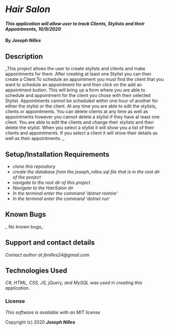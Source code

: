 # _Hair Salon_

#### _This application will allow user to track Clients, Stylists  and their Appointments, 10/9/2020_

#### By _**Joseph Nilles**_

## Description

_This project allows the user to create stylists and clients and make appointments for them. After creating at least one Stylist you can then create a Client.To schedule an appointment you must find the client that you want to schedule an appointment for and then click on the add an appointment button. This will bring up a form where you are able to schedule and appointment for the client you chose with their selected Stylist. Appointments cannot be scheduled within one hour of another for either the stylist or the client. At any time you are able to edit the stylists, clients or appointments. You can delete clients at any time as well as appointments however you cannot delete a stylist if they have at least one client. You are able to edit the clients and change their stylists and then delete the stylist. When you select a stylist it will show you a list of their clients and appointments. If you select a client it will show their details as well as their appointments. _




## Setup/Installation Requirements

* _clone this repository_
* _create the database from the joseph_nilles.sql file that is in the root dir of the porject_
* _navigate to the root dir of this project_
* _Navigate to the HairSalon dir_
* _In the terminal enter the command 'dotnet restore'_
* _In the terminal enter the command 'dotnet run'_





## Known Bugs

_ No known bugs_

## Support and contact details

_Contact author at jbnilles24@gmail.com_

## Technologies Used

_C#, HTML, CSS, JS, jQuery, and MySQL was used in creating this application._

### License

*This software is available with an MIT license*

Copyright (c) 2020 **_Joseph Nilles_**